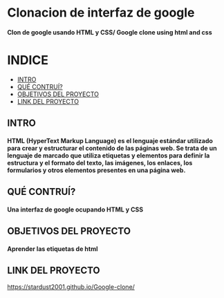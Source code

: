 # Clonacion de interfaz de google
#### Clon de google usando HTML y CSS/ Google clone using html and css

# INDICE
* [INTRO]()
* [QUÉ CONTRUÍ?]()
* [OBJETIVOS DEL PROYECTO]()
* [LINK DEL PROYECTO]()


## INTRO
#### HTML (HyperText Markup Language) es el lenguaje estándar utilizado para crear y estructurar el contenido de las páginas web. Se trata de un lenguaje de marcado que utiliza etiquetas y elementos para definir la estructura y el formato del texto, las imágenes, los enlaces, los formularios y otros elementos presentes en una página web.


## QUÉ CONTRUÍ?
#### Una interfaz de google ocupando HTML y CSS

## OBJETIVOS DEL PROYECTO
#### Aprender las etiquetas de html

## LINK DEL PROYECTO
https://stardust2001.github.io/Google-clone/





